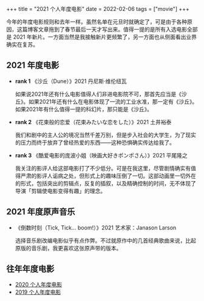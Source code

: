 +++
title = "2021 个人年度电影"
date = 2022-02-06
tags = ["movie"]
+++

今年的年度电影规则和去年一样。虽然名单在元旦时就确定了，可是由于各种原因，这篇博客文章拖到了春节最后一天才写出来。值得一提的是所有入选电影全部是 2021 年新片。一方面当然是我接触新片更频繁了，另一方面也从侧面看出业界确实在复苏。

## 2021 年度电影

- **rank 1** 《沙丘（Dune）》2021 丹尼斯·维伦纽瓦

    如果说2021年还有什么电影值得人们非进电影院不可，那首先应当是《沙丘》。如果2021年还有什么在电影体现了一流的工业水准，那一定有《沙丘》。如果2021年有什么值得一提的科幻片，那只能是《沙丘》。

- **rank 2** 《花束般的恋爱（花束みたいな恋をした）》2021 土井裕泰

    我们和剧中的主人公的境况当然千差万别，但是步入社会的大学生，为了现实的压力而终于放弃了曾经热爱的东西——这种恐惧确实传达给我了。

- **rank 3** 《酷爱电影的庞波小姐（映画大好きポンポさん）》2021 平尾隆之

    我关注的影评人给这部电影打了不少低分。可是在我这里，尽管剧情确实有值得严肃的影评人诟病之处，但形式上的趣味压倒了一切。这部动画里一切外在的形式，包括突出的剪辑点，反复的插叙，以及精确控制的时间，无不体现了导演「剪辑使电影变得有趣」的理念。


## 2021 年度原声音乐

- 《倒数时刻（Tick, Tick… boom!）》2021 艺术家：Janason Larson

    选择音乐剧改编电影似乎有点作弊。不过就原作中的几首经典歌曲来说，比起原版的音乐剧，我更喜欢这张原声带的版本。

## 往年年度电影

- [2020 个人年度电影](../movie-2020)
- [2019 个人年度电影](../movie-2019)
